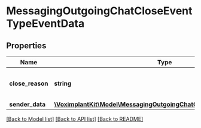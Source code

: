 # MessagingOutgoingChatCloseEventTypeEventData

## Properties
Name | Type | Description | Notes
------------ | ------------- | ------------- | -------------
**close_reason** | **string** | Allowed only CLOSED_BY_AGENT, CLOSED_BY_BOT, CLOSED_BY_CLIENT_TIMEOUT, CLOSED_BY_UNKNOWN_REASON | 
**sender_data** | [**\VoximplantKit\Model\MessagingOutgoingChatCloseEventSenderDataType**](MessagingOutgoingChatCloseEventSenderDataType.md) |  | [optional] 

[[Back to Model list]](../README.md#documentation-for-models) [[Back to API list]](../README.md#documentation-for-api-endpoints) [[Back to README]](../README.md)


